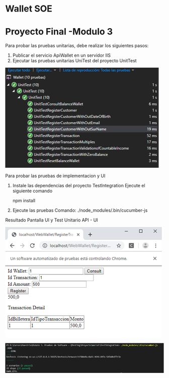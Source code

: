 # Wallet SOE 
# Proyecto Final -Modulo 3 

Para probar las pruebas unitarias, debe realizar los siguientes pasos:

1. Publicar el servicio ApiWallet en un servidor  IIS
2. Ejecutar las pruebas unitarias UniTest del proyecto UnitTest


![Test Unitario](https://github.com/djovidaurre/Wallet/blob/master/ApiWallet/Resource/UnitTest.png) 

Para probar las pruebas de implementacion y UI

1. Instale las dependencias del proyecto TestIntegration
    Ejecute el siguiente comando
      
    npm install

2. Ejecute las pruebas
  Comando:   ./node_modules/.bin/cucumber-js
  
Resultado Pantalla UI y Test Unitario API - UI

![Pantalla de UI](https://github.com/djovidaurre/Wallet/blob/master/ApiWallet/Resource/UI.PNG) 


![Test  Unitario API y UI](https://github.com/djovidaurre/Wallet/blob/master/ApiWallet/Resource/UnitTest_Api_UI.png)
